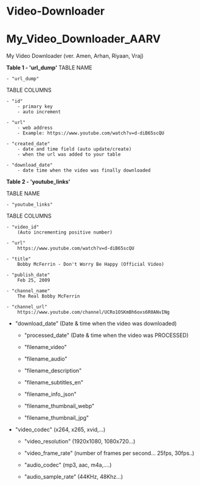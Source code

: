 # Video-Downloader

# My_Video_Downloader_AARV
My Video Downloader (ver. Amen, Arhan, Riyaan, Vraj)

**Table 1 - 'url_dump'**
TABLE NAME

    - "url_dump"

TABLE COLUMNS

    - "id"
        - primary key
        - auto increment

    - "url"
        - web address
        - Example: https://www.youtube.com/watch?v=d-diB65scQU

    - "created_date"
        - date and time field (auto update/create)
        - when the url was added to your table

    - "download_date"
        - date time when the video was finally downloaded

**Table 2 - 'youtube_links'**

TABLE NAME

    - "youtube_links"

TABLE COLUMNS

    - "video_id"
        (Auto incrementing positive number)

    - "url"
        https://www.youtube.com/watch?v=d-diB65scQU

    - "title"
        Bobby McFerrin - Don't Worry Be Happy (Official Video)

    - "publish_date"
        Feb 25, 2009

    - "channel_name"
        The Real Bobby McFerrin

    - "channel_url"
        https://www.youtube.com/channel/UCRo1OSKmBh6oxs6R0ANvINg

- "download_date"
        (Date & time when the video was downloaded)

    - "processed_date"
        (Date & time when the video was PROCESSED)

    - "filename_video"

    - "filename_audio"

    - "filename_description"

    - "filename_subtitles_en"

    - "filename_info_json"

    - "filename_thumbnail_webp"

    - "filename_thumbnail_jpg"

- "video_codec" 
        (x264, x265, xvid,...)

    - "video_resolution"
        (1920x1080, 1080x720...)

    - "video_frame_rate"
        (number of frames per second... 25fps, 30fps..)

    - "audio_codec"
        (mp3, aac, m4a,....)
        
    - "audio_sample_rate"
        (44KHz, 48Khz...)